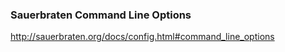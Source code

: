 


### Sauerbraten Command Line Options

http://sauerbraten.org/docs/config.html#command_line_options